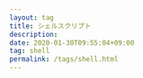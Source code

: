 ```yaml
---
layout: tag
title: シェルスクリプト
description: 
date: 2020-01-30T09:55:04+09:00
tag: shell
permalink: /tags/shell.html
---
```


